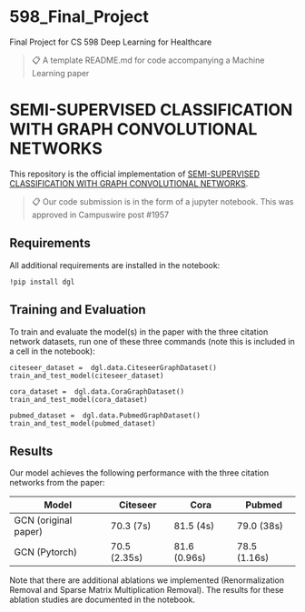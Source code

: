 # 598_Final_Project
Final Project for CS 598 Deep Learning for Healthcare

>📋  A template README.md for code accompanying a Machine Learning paper

# SEMI-SUPERVISED CLASSIFICATION WITH GRAPH CONVOLUTIONAL NETWORKS

This repository is the official implementation of [SEMI-SUPERVISED CLASSIFICATION WITH GRAPH CONVOLUTIONAL NETWORKS](https://arxiv.org/abs/1609.02907). 

>📋  Our code submission is in the form of a jupyter notebook. This was approved in Campuswire post #1957

## Requirements

All additional requirements are installed in the notebook:

```setup
!pip install dgl
```


## Training and Evaluation

To train and evaluate the model(s) in the paper with the three citation network datasets, run one of these three commands (note this is included in a cell in the notebook):

```train
citeseer_dataset =  dgl.data.CiteseerGraphDataset()
train_and_test_model(citeseer_dataset)
```

```train
cora_dataset =  dgl.data.CoraGraphDataset()
train_and_test_model(cora_dataset)
```

```train
pubmed_dataset =  dgl.data.PubmedGraphDataset()
train_and_test_model(pubmed_dataset)
```


## Results

Our model achieves the following performance with the three citation networks from the paper:


| Model                | Citeseer    | Cora       | Pubmed     |
|----------------------|-------------|------------|------------|
| GCN (original paper) | 70.3 (7s)   | 81.5 (4s)  | 79.0 (38s) |
| GCN (Pytorch)        | 70.5 (2.35s)| 81.6 (0.96s)| 78.5 (1.16s)|

Note that there are additional ablations we implemented (Renormalization Removal and Sparse Matrix Multiplication Removal). The results for these ablation studies are documented in the notebook. 


